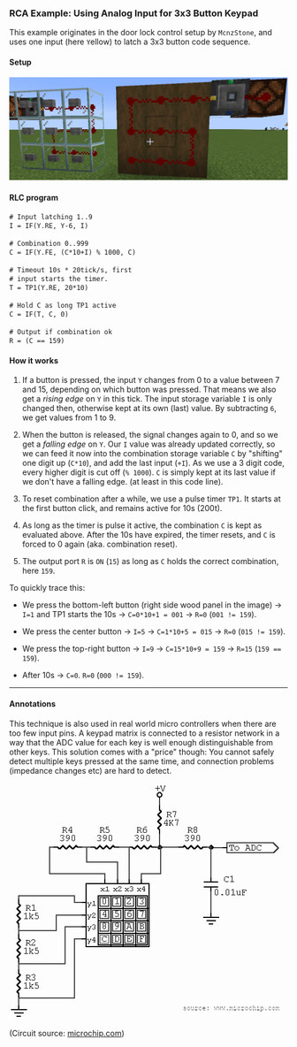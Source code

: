 
### RCA Example: Using Analog Input for 3x3 Button Keypad

This example originates in the door lock control setup by `McnzStone`,
and uses one input (here `Y`ellow) to latch a 3x3 button code sequence.

#### Setup

![](rlc-keypad-example.png)

#### RLC program

```
# Input latching 1..9
I = IF(Y.RE, Y-6, I)

# Combination 0..999
C = IF(Y.FE, (C*10+I) % 1000, C)

# Timeout 10s * 20tick/s, first
# input starts the timer.
T = TP1(Y.RE, 20*10)

# Hold C as long TP1 active
C = IF(T, C, 0)

# Output if combination ok
R = (C == 159)
```

#### How it works

  1. If a button is pressed, the input `Y` changes from 0 to a value
     between 7 and 15, depending on which button was pressed. That
     means we also get a *rising edge* on `Y` in this tick. The input
     storage variable `I` is only changed then, otherwise kept at its
     own (last) value. By subtracting `6`, we get values from 1 to 9.

  2. When the button is released, the signal changes again to 0, and
     so we get a *falling edge* on `Y`. Our `I` value was already
     updated correctly, so we can feed it now into the combination
     storage variable `C` by "shifting" one digit up (`C*10`), and add
     the last input (`+I`). As we use a 3 digit code, every higher
     digit is cut off (`% 1000`). `C` is simply kept at its last value
     if we don't have a falling edge. (at least in this code line).

  3. To reset combination after a while, we use a pulse timer `TP1`.
     It starts at the first button click, and remains active for 10s
     (200t).

  4. As long as the timer is pulse it active, the combination `C` is
     kept as evaluated above. After the 10s have expired, the timer
     resets, and `C` is forced to 0 again (aka. combination reset).

  5. The output port `R` is `ON` (`15`) as long as `C` holds the correct
     combination, here `159`.

To quickly trace this:

  - We press the bottom-left button (right side wood panel in the
    image) -> `I=1` and TP1 starts the 10s -> `C=0*10+1 = 001` ->
    `R=0` (`001 != 159`).

  - We press the center button -> `I=5` -> `C=1*10+5 = 015` -> `R=0`
    (`015 != 159`).

  - We press the top-right button -> `I=9` -> `C=15*10+9 = 159` ->
    `R=15` (`159 == 159`).

  - After 10s -> `C=0`. `R=0` (`000 != 159`).

---

#### Annotations

This technique is also used in real world micro controllers when there
are too few input pins. A keypad matrix is connected to a resistor network
in a way that the ADC value for each key is well enough distinguishable
from other keys. This solution comes with a "price" though: You cannot
safely detect multiple keys pressed at the same time, and connection
problems (impedance changes etc) are hard to detect.

![](aside-keymatrix-uc.png)


(Circuit source: [microchip.com](https://www.microchip.com/forums/download.axd?file=0;694632&where=&f=1pin%20keymatrix.gif))
